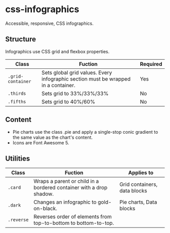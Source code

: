 # css-infographics
Accessible, responsive, CSS infographics.


## Structure
Infographics use CSS grid and flexbox properties.

Class|Fuction|Required
--|--|--
`.grid-container`|Sets global grid values. Every infographic section must be wrapped in a container.|Yes
`.thirds`| Sets grid to 33%/33%/33%|No
`.fifths`| Sets grid to 40%/60%|No


## Content
- Pie charts use the class .pie and apply a single-stop conic gradient to the same value as the chart's content.
- Icons are Font Awesome 5.

## Utilities
Class|Fuction|Applies to
--|--|--
`.card`|Wraps a parent or child in a bordered container with a drop shadow.|Grid containers, data blocks
`.dark`|Changes an infographic to gold-on-black.|Pie charts, Data blocks
`.reverse`|Reverses order of elements from top-to-bottom to bottom-to-top.|

